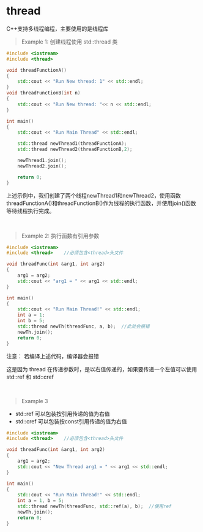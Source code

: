 &emsp;
# thread

C++支持多线程编程，主要使用的是线程库<thread>

>Example 1: 创建线程使用 std::thread 类
```c++
#include <iostream>
#include <thread>  

void threadFunctionA()
{
	std::cout << "Run New thread: 1" << std::endl;
}
void threadFunctionB(int n)
{
	std::cout << "Run New thread: "<< n << std::endl;
}

int main()
{
	std::cout << "Run Main Thread" << std::endl;

	std::thread newThread1(threadFunctionA);
	std::thread newThread2(threadFunctionB,2);

	newThread1.join();
	newThread2.join();

	return 0;
}
```

上述示例中，我们创建了两个线程newThread1和newThread2，使用函数threadFunctionA()和threadFunctionB()作为线程的执行函数，并使用join()函数等待线程执行完成。

&emsp;
>Example 2: 执行函数有引用参数
```c++
#include <iostream>
#include <thread>    //必须包含<thread>头文件

void threadFunc(int &arg1, int arg2)
{
	arg1 = arg2;
	std::cout << "arg1 = " << arg1 << std::endl;
}

int main()
{
    std::cout << "Run Main Thread!" << std::endl;
	int a = 1;
	int b = 5;
	std::thread newTh(threadFunc, a, b);  //此处会报错
	newTh.join();
	return 0;
}
```
注意： 若编译上述代码，编译器会报错


这是因为 thread 在传递参数时，是以右值传递的，如果要传递一个左值可以使用std::ref 和 std::cref

&emsp;
>Example 3
- std::ref 可以包装按引用传递的值为右值
- std::cref 可以包装按const引用传递的值为右值
```c++
#include <iostream>
#include <thread>    //必须包含<thread>头文件

void threadFunc(int &arg1, int arg2)
{
	arg1 = arg2;
	std::cout << "New Thread arg1 = " << arg1 << std::endl;
}

int main()
{
	std::cout << "Run Main Thread!" << std::endl;
	int a = 1, b = 5;
	std::thread newTh(threadFunc, std::ref(a), b);  //使用ref
	newTh.join();
	return 0;
}
```